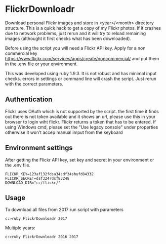 # FlickrDownloadr
Download personal Flickr images and store in &lt;year>/&lt;month> directory structure. This is a quick hack to get a copy of my Flickr photos.
If it crashes due to network problems, just rerun and it will try to reload remaining images (althought it first checks what has been downloaded).

Before using the script you will need a Flickr API key. Apply for a non commercial key https://www.flickr.com/services/apps/create/noncommercial/
and put them in the .env file or your environment.

This was developed using ruby 1.9.3. It is not robust and has minimal input checks. errors in settings or command line will crash the script. 
Just rerun with the correct parameters.

## Authentication
Flickr uses OAuth which is not supported by the script. the first time it finds out there is not token available and it shows an url, please use 
this in your browser to login wiht flickr. Flickr returns a token that has to be entered.
If using Windows cmd, please set the "Use legacy console" under properties otherwise it won't accep manual imput from the keyboard


## Environment settings
After getting the Flickr API key, set key and secret in your environment or the .env file. 
```
FLICKR_KEY=123af132fdsa34sdf34shufd84332
FLICKR_SECRET=dsf3247dsf83248
DOWNLOAD_DIR="c:/flickr/"
```

## Usage
To download all files from 2017 run script with parameters

```
c:>ruby FlickrDownloadr 2017
```

Multiple years:

```
c:>ruby FlickrDownloadr 2016 2017
```
